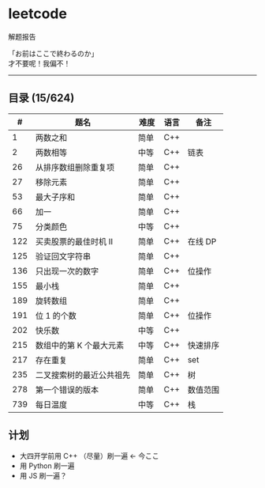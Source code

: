 # leetcode
解题报告

「お前はここで終わるのか」
</br>才不要呢！我偏不！

---

## 目录 (15/624)

| # | 题名 | 难度 | 语言 | 备注 |
| --- | --- | --- | --- | --- |
| 1 | 两数之和 | 简单 | C++  |  |
| 2 | 两数相等 | 中等 | C++ | 链表 |
| 26 | 从排序数组删除重复项 | 简单 | C++ |  |
| 27  | 移除元素 | 简单 | C++ |  |
| 53 | 最大子序和 | 简单 | C++ |  |
| 66 | 加一 | 简单 | C++ |  |
| 75 | 分类颜色 | 中等 | C++ | |
| 122 | 买卖股票的最佳时机 II | 简单 | C++ | 在线 DP |
| 125 | 验证回文字符串 | 简单 | C++ |  |
| 136 | 只出现一次的数字 | 简单 | C++ | 位操作 |
| 155 | 最小栈 | 简单 | C++ |   |
| 189 | 旋转数组 | 简单 | C++ |  |
| 191 | 位 1 的个数 | 简单 | C++ | 位操作 |
| 202 | 快乐数 | 中等 | C++ | |
| 215 | 数组中的第 K 个最大元素 | 中等 | C++ | 快速排序 |
| 217 | 存在重复 | 简单 | C++ | set |
| 235 | 二叉搜索树的最近公共祖先 | 简单 | C++ | 树 |
| 278 | 第一个错误的版本 | 简单  | C++ | 数值范围 |
| 739 | 每日温度 | 中等 | C++ | 栈 |

## 计划

- 大四开学前用 C++ （尽量）刷一遍 ← 今ここ
- 用 Python 刷一遍
- 用 JS 刷一遍？
